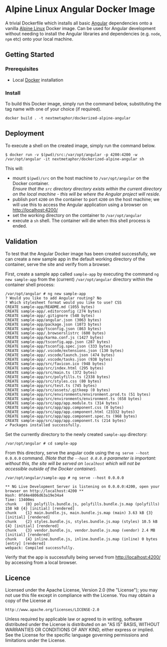 # Alpine Linux Angular Docker Image
A trivial Dockerfile which installs all basic [Angular](https://angular.io/) dependencies onto a vanilla [Alpine Linux](https://alpinelinux.org/) Docker image. Can be used for Angular development without needing to install the Angular libraries and dependencies (e.g. `node`, `npm` etc) onto your local machine.

## Getting Started

### Prerequisites
* Local [Docker](https://www.docker.com/) installation

### Install
To build this Docker image, simply run the command below, substituting the tag name with one of your choice (if required).<br>
```
docker build . -t nextmetaphor/dockerized-alpine-angular
```

## Deployment
To execute a shell on the created image, simply run the command below.
```
$ docker run -v $(pwd)/src:/var/opt/angular -p 4200:4200 -w /var/opt/angular -it nextmetaphor/dockerized-alpine-angular sh
```

This will:

* mount `$(pwd)/src` on the host machine to `/var/opt/angular` on the Docker container. <br>*Ensure that the `src` directory directory exists within the current directory on the local machine - this will be where the Angular project will reside.*
* publish port `4200` on the container to port `4200` on the host machine; we will use this to access the Angular application using a browser on [http://localhost:4200/](http://localhost:4200/)
* set the working directory on the container to `/var/opt/angular`
* execute a `sh` shell. The container will die when this shell process is ended.

## Validation
To test that the Angular Docker image has been created successfully, we can create a new sample app in the default working directory of the container, serve the site and verify from a browser.

First, create a sample app called `sample-app` by executing the command `ng new sample-app` from the (current) `/var/opt/angular` directory within the container shell process:
```
/var/opt/angular # ng new sample-app
? Would you like to add Angular routing? No
? Which stylesheet format would you like to use? CSS
CREATE sample-app/README.md (1055 bytes)
CREATE sample-app/.editorconfig (274 bytes)
CREATE sample-app/.gitignore (548 bytes)
CREATE sample-app/angular.json (3063 bytes)
CREATE sample-app/package.json (1073 bytes)
CREATE sample-app/tsconfig.json (863 bytes)
CREATE sample-app/.browserslistrc (600 bytes)
CREATE sample-app/karma.conf.js (1427 bytes)
CREATE sample-app/tsconfig.app.json (287 bytes)
CREATE sample-app/tsconfig.spec.json (333 bytes)
CREATE sample-app/.vscode/extensions.json (130 bytes)
CREATE sample-app/.vscode/launch.json (474 bytes)
CREATE sample-app/.vscode/tasks.json (938 bytes)
CREATE sample-app/src/favicon.ico (948 bytes)
CREATE sample-app/src/index.html (295 bytes)
CREATE sample-app/src/main.ts (372 bytes)
CREATE sample-app/src/polyfills.ts (2338 bytes)
CREATE sample-app/src/styles.css (80 bytes)
CREATE sample-app/src/test.ts (745 bytes)
CREATE sample-app/src/assets/.gitkeep (0 bytes)
CREATE sample-app/src/environments/environment.prod.ts (51 bytes)
CREATE sample-app/src/environments/environment.ts (658 bytes)
CREATE sample-app/src/app/app.module.ts (314 bytes)
CREATE sample-app/src/app/app.component.css (0 bytes)
CREATE sample-app/src/app/app.component.html (23332 bytes)
CREATE sample-app/src/app/app.component.spec.ts (968 bytes)
CREATE sample-app/src/app/app.component.ts (214 bytes)
✔ Packages installed successfully.
```

Set the currently directory to the newly created `sample-app` directory:
```
/var/opt/angular # cd sample-app
```

From this directory, serve the angular code using the `ng serve --host 0.0.0.0` command. *(Note that the `--host 0.0.0.0` parameter is important: without this, the site will be served on `localhost` which will not be accessible outside of the Docker container).* 
```
/var/opt/angular/sample-app # ng serve --host 0.0.0.0

** NG Live Development Server is listening on 0.0.0.0:4200, open your browser on http://localhost:4200 **
Hash: 0fd4e4806d63a19e34a4                                                              
Time: 13400ms
chunk    {0} polyfills.bundle.js, polyfills.bundle.js.map (polyfills) 158 kB {4} [initial] [rendered]
chunk    {1} main.bundle.js, main.bundle.js.map (main) 3.63 kB {3} [initial] [rendered]
chunk    {2} styles.bundle.js, styles.bundle.js.map (styles) 10.5 kB {4} [initial] [rendered]
chunk    {3} vendor.bundle.js, vendor.bundle.js.map (vendor) 2.4 MB [initial] [rendered]
chunk    {4} inline.bundle.js, inline.bundle.js.map (inline) 0 bytes [entry] [rendered]
webpack: Compiled successfully.
```

Verify that the app is successfully being served from [http://localhost:4200/](http://localhost:4200/) by accessing from a local browser.

## Licence ##
Licensed under the Apache License, Version 2.0 (the "License");
you may not use this file except in compliance with the License.
You may obtain a copy of the License at

    http://www.apache.org/licenses/LICENSE-2.0

Unless required by applicable law or agreed to in writing, software
distributed under the License is distributed on an "AS IS" BASIS,
WITHOUT WARRANTIES OR CONDITIONS OF ANY KIND, either express or implied.
See the License for the specific language governing permissions and
limitations under the License.